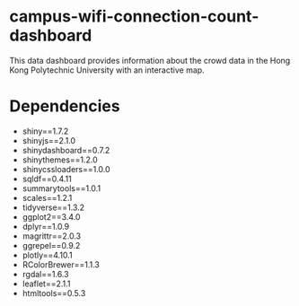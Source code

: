 # campus-wifi-connection-count-dashboard

This data dashboard provides information about the crowd data in the Hong Kong Polytechnic University with an interactive map.

# Dependencies

- shiny==1.7.2
- shinyjs==2.1.0
- shinydashboard==0.7.2
- shinythemes==1.2.0
- shinycssloaders==1.0.0
- sqldf==0.4.11
- summarytools==1.0.1
- scales==1.2.1
- tidyverse==1.3.2
- ggplot2==3.4.0
- dplyr==1.0.9
- magrittr==2.0.3
- ggrepel==0.9.2
- plotly==4.10.1
- RColorBrewer==1.1.3
- rgdal==1.6.3
- leaflet==2.1.1
- htmltools==0.5.3